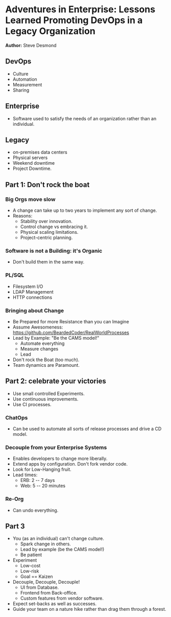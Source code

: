 # Adventures in Enterprise: Lessons Learned Promoting DevOps in a Legacy Organization
**Author:** Steve Desmond

## DevOps
 * Culture
 * Automation
 * Measurement
 * Sharing

## Enterprise
 * Software used to satisfy the needs of an organization rather than an individual.

## Legacy
 * on-premises data centers
 * Physical servers
 * Weekend downtime
 * Project Downtime.

## Part 1: Don't rock the boat
### Big Orgs move slow
 * A change can take up to two years to implement any sort of change.
 * Reasons:
   - Stability over innovation.
   - Control change vs embracing it.
   - Physical scaling limitations.
   - Project-centric planning.

### Software is not a Building: it's Organic
 * Don't build them in the same way.

### PL/SQL
 * Filesystem I/O
 * LDAP Management
 * HTTP connections

### Bringing about Change
 * Be Prepared for more Resistance than you can Imagine
 * Assume Awesomeness: <https://github.com/BeardedCoder/RealWorldProcesses>
 * Lead by Example: "Be the CAMS model!"
   - Automate everything
   - Measure changes
   - Lead
 * Don't rock the Boat (too much).
 * Team dynamics are Paramount.

## Part 2: celebrate your victories
 * Use small controlled Experiments.
 * Use continuous improvements.
 * Use CI processes.

### ChatOps
 * Can be used to automate all sorts of release processes and drive a CD model.

### Decouple from your Enterprise Systems
 * Enables developers to change more liberally.
 * Extend apps by configuration. Don't fork vendor code.
 * Look for Low-Hanging fruit.
 * Lead times:
   - ERB: 2 -- 7 days
   - Web: 5 -- 20 minutes

### Re-Org
 * Can undo everything.
 
## Part 3
 * You (as an individual) can't change culture.
   - Spark change in others.
   - Lead by example (be the CAMS model!)
   - Be patient
 * Experiment
   - Low-cost
   - Low-risk
   - Goal == Kaizen
 * Decouple, Decouple, Decouple!
   - UI from Database.
   - Frontend from Back-office.
   - Custom features from vendor software.
 * Expect set-backs as well as successes.
 * Guide your team on a nature hike rather than drag them through a forest.
